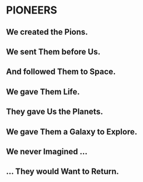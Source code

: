 # PIONEERS

## We created the Pions.

## We sent Them before Us.

## And followed Them to Space.

## We gave Them Life.

## They gave Us the Planets.

## We gave Them a Galaxy to Explore.

## We never Imagined ...

## ... They would Want to Return.
